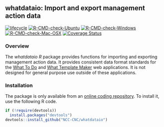 
<!--- README.md is generated from README.Rmd. Please edit that file -->

## whatdataio: Import and export management action data

[![lifecycle](https://img.shields.io/badge/Lifecycle-stable-brightgreen.svg)](https://lifecycle.r-lib.org/articles/stages.html)
[![R-CMD-check-Ubuntu](https://img.shields.io/github/workflow/status/NCC-CNC/whatdataio/Ubuntu/master.svg?label=Ubuntu)](https://github.com/NCC-CNC/whatdataio/actions)
[![R-CMD-check-Windows](https://img.shields.io/github/workflow/status/NCC-CNC/whatdataio/Windows/master.svg?label=Windows)](https://github.com/NCC-CNC/whatdataio/actions)
[![R-CMD-check-Mac-OSX](https://img.shields.io/github/workflow/status/NCC-CNC/whatdataio/Mac%20OSX/master.svg?label=Mac%20OSX)](https://github.com/NCC-CNC/whatdataio/actions)
[![Coverage
Status](https://codecov.io/github/NCC-CNC/whatdataio/coverage.svg?branch=master)](https://codecov.io/github/NCC-CNC/whatdataio?branch=master)

### Overview

The *whatdataio R* package provides functions for importing and
exporting management action data. It provides consistent data format
standards for the [What To Do](https://github/NCC-CNC/whattodo) and
[What Template Maker](https://github/NCC-CNC/whattemplatemaker) web
applications. It is not designed for general purpose use outside of
these applications.

### Installation

The package is only available from an [online coding
repository](https://github.com/NCC-CNC/whatdataio). To install it, use
the following R code.

``` r
if (!require(devtools))
  install.packages("devtools")
devtools::install_github("NCC-CNC/whatdataio")
```
